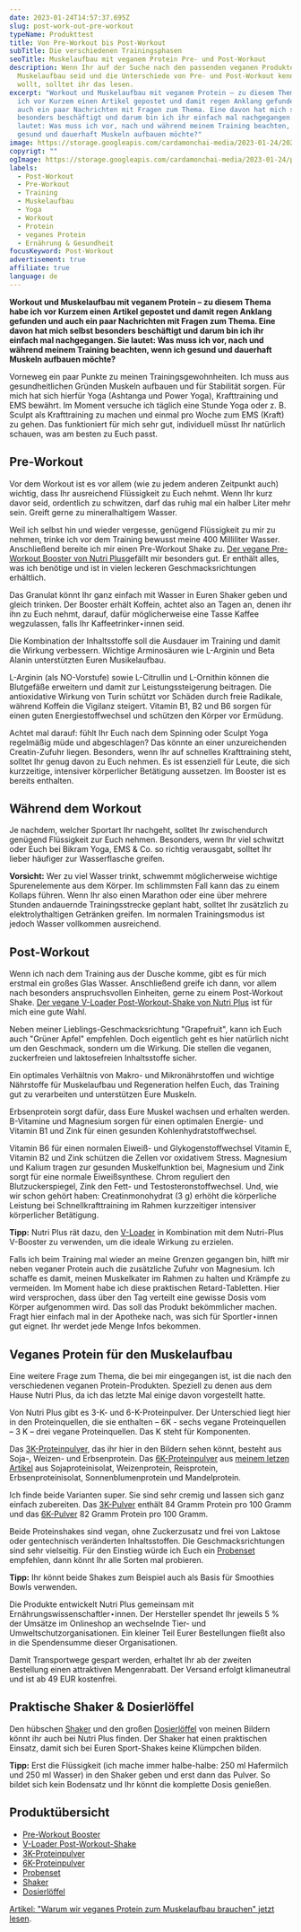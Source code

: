 ```yaml
---
date: 2023-01-24T14:57:37.695Z
slug: post-work-out-pre-workout
typeName: Produkttest
title: Von Pre-Workout bis Post-Workout
subTitle: Die verschiedenen Trainingsphasen
seoTitle: Muskelaufbau mit veganem Protein Pre- und Post-Workout
description: Wenn Ihr auf der Suche nach den passenden veganen Produkten für den
  Muskelaufbau seid und die Unterschiede von Pre- und Post-Workout kennenlernen
  wollt, solltet ihr das lesen.
excerpt: "Workout und Muskelaufbau mit veganem Protein – zu diesem Thema habe
  ich vor Kurzem einen Artikel gepostet und damit regen Anklang gefunden und
  auch ein paar Nachrichten mit Fragen zum Thema. Eine davon hat mich selbst
  besonders beschäftigt und darum bin ich ihr einfach mal nachgegangen. Sie
  lautet: Was muss ich vor, nach und während meinem Training beachten, wenn ich
  gesund und dauerhaft Muskeln aufbauen möchte?"
image: https://storage.googleapis.com/cardamonchai-media/2023-01-24/2023-01-22-pre-workout-post-workout-jpg-imagine-080808_452f3a_2048_1536/640.webp
copyrigt: ""
ogImage: https://storage.googleapis.com/cardamonchai-media/2023-01-24/pre-workout-post-workout-og-jpg-imagine-280808_61414e_1200_628/640.webp
labels:
  - Post-Workout
  - Pre-Workout
  - Training
  - Muskelaufbau
  - Yoga
  - Workout
  - Protein
  - veganes Protein
  - Ernährung & Gesundheit
focusKeyword: Post-Workout
advertisement: true
affiliate: true
language: de
---
```

**Workout und Muskelaufbau mit veganem Protein – zu diesem Thema habe ich vor Kurzem einen Artikel gepostet und damit regen Anklang gefunden und auch ein paar Nachrichten mit Fragen zum Thema. Eine davon hat mich selbst besonders beschäftigt und darum bin ich ihr einfach mal nachgegangen. Sie lautet: Was muss ich vor, nach und während meinem Training beachten, wenn ich gesund und dauerhaft Muskeln aufbauen möchte?**

Vorneweg ein paar Punkte zu meinen Trainingsgewohnheiten. Ich muss aus gesundheitlichen Gründen Muskeln aufbauen und für Stabilität sorgen. Für mich hat sich hierfür Yoga (Ashtanga und Power Yoga), Krafttraining und EMS bewährt. Im Moment versuche ich täglich eine Stunde Yoga oder z. B. Sculpt als Krafttraining zu machen und einmal pro Woche zum EMS (Kraft) zu gehen. Das funktioniert für mich sehr gut, individuell müsst Ihr natürlich schauen, was am besten zu Euch passt.

## Pre-Workout

Vor dem Workout ist es vor allem (wie zu jedem anderen Zeitpunkt auch) wichtig, dass Ihr ausreichend Flüssigkeit zu Euch nehmt. Wenn Ihr kurz davor seid, ordentlich zu schwitzen, darf das ruhig mal ein halber Liter mehr sein. Greift gerne zu mineralhaltigem Wasser.

Weil ich selbst hin und wieder vergesse, genügend Flüssigkeit zu mir zu nehmen, trinke ich vor dem Training bewusst meine 400 Milliliter Wasser. Anschließend bereite ich mir einen Pre-Workout Shake zu. [Der vegane Pre-Workout Booster von Nutri Plus](https://tidd.ly/3XB2575)gefällt mir besonders gut. Er enthält alles, was ich benötige und ist in vielen leckeren Geschmacksrichtungen erhältlich.

Das Granulat könnt Ihr ganz einfach mit Wasser in Euren Shaker geben und gleich trinken. Der Booster erhält Koffein, achtet also an Tagen an, denen ihr ihn zu Euch nehmt, darauf, dafür möglicherweise eine Tasse Kaffee wegzulassen, falls Ihr Kaffeetrinker⋆innen seid.

Die Kombination der Inhaltsstoffe soll die Ausdauer im Training und damit die Wirkung verbessern. Wichtige Arminosäuren wie L-Arginin und Beta Alanin unterstützten Euren Musikelaufbau. 

L-Arginin (als NO-Vorstufe) sowie L-Citrullin und L-Ornithin können die Blutgefäße erweitern und damit zur Leistungssteigerung beitragen. Die antioxidative Wirkung von Turin schützt vor Schäden durch freie Radikale, während Koffein die Vigilanz steigert. Vitamin B1, B2 und B6 sorgen für einen guten Energiestoffwechsel und schützen den Körper vor Ermüdung.

Achtet mal darauf: fühlt Ihr Euch nach dem Spinning oder Sculpt Yoga regelmäßig müde und abgeschlagen? Das könnte an einer unzureichenden Creatin-Zufuhr liegen. Besonders, wenn Ihr auf schnelles Krafttraining steht, solltet Ihr genug davon zu Euch nehmen. Es ist essenziell für Leute, die sich kurzzeitige, intensiver körperlicher Betätigung aussetzen. Im Booster ist es bereits enthalten.

## Während dem Workout

Je nachdem, welcher Sportart Ihr nachgeht, solltet Ihr zwischendurch genügend Flüssigkeit zur Euch nehmen. Besonders, wenn Ihr viel schwitzt oder Euch bei Bikram Yoga, EMS & Co. so richtig verausgabt, solltet Ihr lieber häufiger zur Wasserflasche greifen.

**Vorsicht:** Wer zu viel Wasser trinkt, schwemmt möglicherweise wichtige Spurenelemente aus dem Körper. Im schlimmsten Fall kann das zu einem Kollaps führen. Wenn Ihr also einen Marathon oder eine über mehrere Stunden andauernde Trainingsstrecke geplant habt, solltet Ihr zusätzlich zu elektrolythaltigen Getränken greifen. Im normalen Trainingsmodus ist jedoch Wasser vollkommen ausreichend.

## Post-Workout

Wenn ich nach dem Training aus der Dusche komme, gibt es für mich erstmal ein großes Glas Wasser. Anschließend greife ich dann, vor allem nach besonders anspruchsvollen Einheiten, gerne zu einem Post-Workout Shake. [Der vegane V-Loader Post-Workout-Shake von Nutri Plus](https://tidd.ly/3H5FpVr) ist für mich eine gute Wahl.

Neben meiner Lieblings-Geschmacksrichtung "Grapefruit", kann ich Euch auch "Grüner Apfel" empfehlen. Doch eigentlich geht es hier natürlich nicht um den Geschmack, sondern um die Wirkung. Die stellen die veganen, zuckerfreien und laktosefreien Inhaltsstoffe sicher.

Ein optimales Verhältnis von Makro- und Mikronährstoffen und
wichtige Nährstoffe für Muskelaufbau und Regeneration helfen Euch, das Training gut zu verarbeiten und unterstützen Eure Muskeln.

Erbsenprotein sorgt dafür, dass Eure Muskel wachsen und erhalten werden. B-Vitamine und Magnesium sorgen für einen optimalen Energie- und Vitamin B1 und Zink für einen gesunden Kohlenhydratstoffwechsel.

Vitamin B6 für einen normalen Eiweiß- und Glykogenstoffwechsel
Vitamin E, Vitamin B2 und Zink schützen die Zellen vor oxidativem Stress. Magnesium und Kalium tragen zur gesunden Muskelfunktion bei, Magnesium und Zink sorgt für eine normale Eiweißsynthese. Chrom reguliert den Blutzuckerspiegel, Zink den Fett- und Testosteronstoffwechsel. Und, wie wir schon gehört haben: Creatinmonohydrat (3 g) erhöht die körperliche Leistung bei Schnellkrafttraining im Rahmen kurzzeitiger intensiver körperlicher Betätigung.

**Tipp:** Nutri Plus rät dazu, den [V-Loader](https://tidd.ly/3H5FpVr) in Kombination mit dem Nutri-Plus V-Booster zu verwenden, um die ideale Wirkung zu erzielen.

Falls ich beim Training mal wieder an meine Grenzen gegangen bin, hilft mir neben veganer Protein auch die zusätzliche Zufuhr von Magnesium. Ich schaffe es damit, meinen Muskelkater im Rahmen zu halten und Krämpfe zu vermeiden. Im Moment habe ich diese praktischen Retard-Tabletten. Hier wird versprochen, dass über den Tag verteilt eine gewisse Dosis vom Körper aufgenommen wird. Das soll das Produkt bekömmlicher machen. Fragt hier einfach mal in der Apotheke nach, was sich für Sportler⋆innen gut eignet. Ihr werdet jede Menge Infos bekommen.

## Veganes Protein für den Muskelaufbau

Eine weitere Frage zum Thema, die bei mir eingegangen ist, ist die nach den verschiedenen veganen Protein-Produkten. Speziell zu denen aus dem Hause Nutri Plus, da ich das letzte Mal einige davon vorgestellt hatte.

Von Nutri Plus gibt es 3-K- und 6-K-Proteinpulver. Der Unterschied liegt hier in den Proteinquellen, die sie enthalten – 6K - sechs vegane Proteinquellen – 3 K  – drei vegane Proteinquellen. Das K steht für Komponenten.

Das [3K-Proteinpulver](https://tidd.ly/3Db2fKc), das ihr hier in den Bildern sehen könnt, besteht aus Soja-, Weizen- und Erbsenprotein. Das [6K-Proteinpulver](https://tidd.ly/3Df3vMr) aus [meinem letzen Artikel](/2022/11/veganes-protein/) aus Sojaproteinisolat, Weizenprotein, Reisprotein, Erbsenproteinisolat, Sonnenblumenprotein und Mandelprotein.

Ich finde beide Varianten super. Sie sind sehr cremig und lassen sich ganz einfach zubereiten. Das [3K-Pulver](https://tidd.ly/3Db2fKc) enthält 84 Gramm Protein pro 100 Gramm und das [6K-Pulver](https://tidd.ly/3Df3vMr) 82 Gramm Protein pro 100 Gramm.

Beide Proteinshakes sind vegan, ohne Zuckerzusatz und frei von Laktose oder gentechnisch veränderten Inhaltsstoffen. Die Geschmacksrichtungen sind sehr vielseitig. Für den Einstieg würde ich Euch ein [Probenset](https://tidd.ly/3XAPxMX) empfehlen, dann könnt Ihr alle Sorten mal probieren.

**Tipp:** Ihr könnt beide Shakes zum Beispiel auch als Basis für Smoothies Bowls verwenden.

Die Produkte entwickelt Nutri Plus gemeinsam mit Ernährungswissenschaftler⋆innen. Der Hersteller spendet Ihr jeweils 5 % der Umsätze im Onlineshop an wechselnde Tier- und Umweltschutzorganisationen. Ein kleiner Teil Eurer Bestellungen fließt also in die Spendensumme dieser Organisationen.

Damit Transportwege gespart werden, erhaltet Ihr ab der zweiten Bestellung einen attraktiven Mengenrabatt. Der Versand erfolgt klimaneutral und ist ab 49 EUR kostenfrei.

## Praktische Shaker & Dosierlöffel

Den hübschen [Shaker](https://tidd.ly/3WDuc4e) und den großen [Dosierlöffel](https://tidd.ly/3XPgnkk) von meinen Bildern könnt ihr auch bei Nutri Plus finden. Der Shaker hat einen praktischen Einsatz, damit sich bei Euren Sport-Shakes keine Klümpchen bilden.

**Tipp:** Erst die Flüssigkeit (ich mache immer halbe-halbe: 250 ml Hafermilch und 250 ml Wasser) in den Shaker geben und erst dann das Pulver. So bildet sich kein Bodensatz und Ihr könnt die komplette Dosis genießen.

## Produktübersicht

- [Pre-Workout Booster](https://tidd.ly/3XB2575)
- [V-Loader Post-Workout-Shake](https://tidd.ly/3H5FpVr)
- [3K-Proteinpulver](https://tidd.ly/3Db2fKc)
- [6K-Proteinpulver](https://tidd.ly/3Df3vMr)
- [Probenset](https://tidd.ly/3XAPxMX)
- [Shaker](https://tidd.ly/3WDuc4e)
- [Dosierlöffel](https://tidd.ly/3XPgnkk)

[Artikel: "Warum wir veganes Protein zum Muskelaufbau brauchen" jetzt lesen](/2022/11/veganes-protein/).